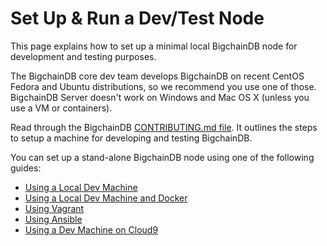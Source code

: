# Set Up & Run a Dev/Test Node

This page explains how to set up a minimal local BigchainDB node for development and testing purposes.

The BigchainDB core dev team develops BigchainDB on recent CentOS Fedora and Ubuntu distributions, so we recommend you use one of those. BigchainDB Server doesn't work on Windows and Mac OS X (unless you use a VM or containers).

Read through the BigchainDB [CONTRIBUTING.md file](https://github.com/bigchaindb/bigchaindb/blob/master/CONTRIBUTING.md). It outlines the steps to setup a machine for developing and testing BigchainDB.

You can set up a stand-alone BigchainDB node using one of the following guides:

- [Using a Local Dev Machine](setup-bdb-host.html)
- [Using a Local Dev Machine and Docker](setup-bdb-docker.html)
- [Using Vagrant](../appendices/run-with-vagrant.html)
- [Using Ansible](../appendices/run-with-ansible.html)
- [Using a Dev Machine on Cloud9](setup-bdb-cloud9.html)
